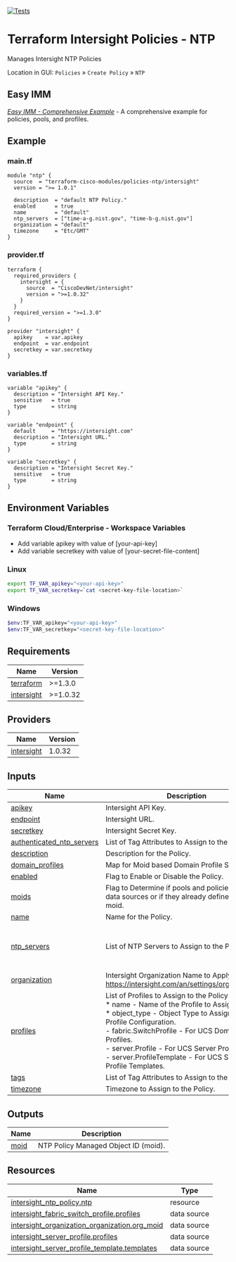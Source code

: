 <!-- BEGIN_TF_DOCS -->
[![Tests](https://github.com/terraform-cisco-modules/terraform-intersight-policies-ntp/actions/workflows/terratest.yml/badge.svg)](https://github.com/terraform-cisco-modules/terraform-intersight-policies-ntp/actions/workflows/terratest.yml)
# Terraform Intersight Policies - NTP
Manages Intersight NTP Policies

Location in GUI:
`Policies` » `Create Policy` » `NTP`

## Easy IMM

[*Easy IMM - Comprehensive Example*](https://github.com/terraform-cisco-modules/easy-imm-comprehensive-example) - A comprehensive example for policies, pools, and profiles.

## Example

### main.tf
```hcl
module "ntp" {
  source  = "terraform-cisco-modules/policies-ntp/intersight"
  version = ">= 1.0.1"

  description  = "default NTP Policy."
  enabled      = true
  name         = "default"
  ntp_servers  = ["time-a-g.nist.gov", "time-b-g.nist.gov"]
  organization = "default"
  timezone     = "Etc/GMT"
}
```

### provider.tf
```hcl
terraform {
  required_providers {
    intersight = {
      source  = "CiscoDevNet/intersight"
      version = ">=1.0.32"
    }
  }
  required_version = ">=1.3.0"
}

provider "intersight" {
  apikey    = var.apikey
  endpoint  = var.endpoint
  secretkey = var.secretkey
}
```

### variables.tf
```hcl
variable "apikey" {
  description = "Intersight API Key."
  sensitive   = true
  type        = string
}

variable "endpoint" {
  default     = "https://intersight.com"
  description = "Intersight URL."
  type        = string
}

variable "secretkey" {
  description = "Intersight Secret Key."
  sensitive   = true
  type        = string
}
```

## Environment Variables

### Terraform Cloud/Enterprise - Workspace Variables
- Add variable apikey with value of [your-api-key]
- Add variable secretkey with value of [your-secret-file-content]

### Linux
```bash
export TF_VAR_apikey="<your-api-key>"
export TF_VAR_secretkey=`cat <secret-key-file-location>`
```

### Windows
```bash
$env:TF_VAR_apikey="<your-api-key>"
$env:TF_VAR_secretkey="<secret-key-file-location>"
```

## Requirements

| Name | Version |
|------|---------|
| <a name="requirement_terraform"></a> [terraform](#requirement\_terraform) | >=1.3.0 |
| <a name="requirement_intersight"></a> [intersight](#requirement\_intersight) | >=1.0.32 |
## Providers

| Name | Version |
|------|---------|
| <a name="provider_intersight"></a> [intersight](#provider\_intersight) | 1.0.32 |
## Inputs

| Name | Description | Type | Default | Required |
|------|-------------|------|---------|:--------:|
| <a name="input_apikey"></a> [apikey](#input\_apikey) | Intersight API Key. | `string` | n/a | yes |
| <a name="input_endpoint"></a> [endpoint](#input\_endpoint) | Intersight URL. | `string` | `"https://intersight.com"` | no |
| <a name="input_secretkey"></a> [secretkey](#input\_secretkey) | Intersight Secret Key. | `string` | n/a | yes |
| <a name="input_authenticated_ntp_servers"></a> [authenticated\_ntp\_servers](#input\_authenticated\_ntp\_servers) | List of Tag Attributes to Assign to the Policy. | `list(map(string))` | `[]` | no |
| <a name="input_description"></a> [description](#input\_description) | Description for the Policy. | `string` | `""` | no |
| <a name="input_domain_profiles"></a> [domain\_profiles](#input\_domain\_profiles) | Map for Moid based Domain Profile Sources. | `any` | `{}` | no |
| <a name="input_enabled"></a> [enabled](#input\_enabled) | Flag to Enable or Disable the Policy. | `bool` | `true` | no |
| <a name="input_moids"></a> [moids](#input\_moids) | Flag to Determine if pools and policies should be data sources or if they already defined as a moid. | `bool` | `false` | no |
| <a name="input_name"></a> [name](#input\_name) | Name for the Policy. | `string` | `"default"` | no |
| <a name="input_ntp_servers"></a> [ntp\_servers](#input\_ntp\_servers) | List of NTP Servers to Assign to the Policy. | `list(string)` | <pre>[<br>  "time-a-g.nist.gov",<br>  "time-b-g.nist.gov"<br>]</pre> | no |
| <a name="input_organization"></a> [organization](#input\_organization) | Intersight Organization Name to Apply Policy to.  https://intersight.com/an/settings/organizations/. | `string` | `"default"` | no |
| <a name="input_profiles"></a> [profiles](#input\_profiles) | List of Profiles to Assign to the Policy.<br>* name - Name of the Profile to Assign.<br>* object\_type - Object Type to Assign in the Profile Configuration.<br>  - fabric.SwitchProfile - For UCS Domain Switch Profiles.<br>  - server.Profile - For UCS Server Profiles.<br>  - server.ProfileTemplate - For UCS Server Profile Templates. | <pre>list(object(<br>    {<br>      name        = string<br>      object_type = optional(string, "server.Profile")<br>    }<br>  ))</pre> | `[]` | no |
| <a name="input_tags"></a> [tags](#input\_tags) | List of Tag Attributes to Assign to the Policy. | `list(map(string))` | `[]` | no |
| <a name="input_timezone"></a> [timezone](#input\_timezone) | Timezone to Assign to the Policy. | `string` | `"Etc/GMT"` | no |
## Outputs

| Name | Description |
|------|-------------|
| <a name="output_moid"></a> [moid](#output\_moid) | NTP Policy Managed Object ID (moid). |
## Resources

| Name | Type |
|------|------|
| [intersight_ntp_policy.ntp](https://registry.terraform.io/providers/CiscoDevNet/intersight/latest/docs/resources/ntp_policy) | resource |
| [intersight_fabric_switch_profile.profiles](https://registry.terraform.io/providers/CiscoDevNet/intersight/latest/docs/data-sources/fabric_switch_profile) | data source |
| [intersight_organization_organization.org_moid](https://registry.terraform.io/providers/CiscoDevNet/intersight/latest/docs/data-sources/organization_organization) | data source |
| [intersight_server_profile.profiles](https://registry.terraform.io/providers/CiscoDevNet/intersight/latest/docs/data-sources/server_profile) | data source |
| [intersight_server_profile_template.templates](https://registry.terraform.io/providers/CiscoDevNet/intersight/latest/docs/data-sources/server_profile_template) | data source |
<!-- END_TF_DOCS -->